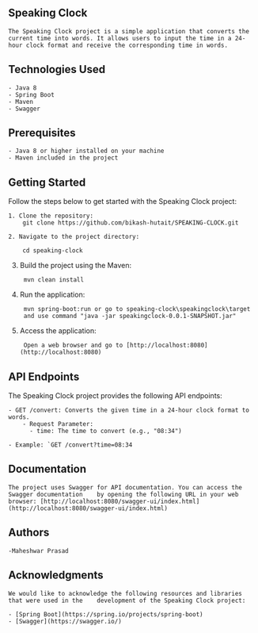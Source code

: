 ## Speaking Clock

	The Speaking Clock project is a simple application that converts the current time into words. It allows users to input the time in a 24-hour clock format and receive the corresponding time in words.

## Technologies Used

	- Java 8
	- Spring Boot
	- Maven
	- Swagger

## Prerequisites

	- Java 8 or higher installed on your machine
	- Maven included in the project

## Getting Started

Follow the steps below to get started with the Speaking Clock project:

	1. Clone the repository:
   		git clone https://github.com/bikash-hutait/SPEAKING-CLOCK.git
  
	2. Navigate to the project directory:

   		cd speaking-clock


3. Build the project using the Maven:
	
		mvn clean install

4. Run the application:
	
		mvn spring-boot:run or go to speaking-clock\speakingclock\target 
		and use command "java -jar speakingclock-0.0.1-SNAPSHOT.jar"

5. Access the application:

		Open a web browser and go to [http://localhost:8080](http://localhost:8080)

## API Endpoints

The Speaking Clock project provides the following API endpoints:

	- GET /convert: Converts the given time in a 24-hour clock format to words.
  		- Request Parameter:
  		  - time: The time to convert (e.g., "08:34")
  		  
 	- Example: `GET /convert?time=08:34

## Documentation

	The project uses Swagger for API documentation. You can access the Swagger documentation 	by opening the following URL in your web browser: [http://localhost:8080/swagger-ui/index.html]	(http://localhost:8080/swagger-ui/index.html)


## Authors

	-Maheshwar Prasad


## Acknowledgments

	We would like to acknowledge the following resources and libraries that were used in the 	development of the Speaking Clock project:

	- [Spring Boot](https://spring.io/projects/spring-boot)
	- [Swagger](https://swagger.io/)
